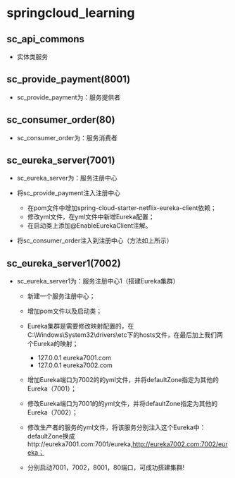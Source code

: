 # springcloud_learning
## sc_api_commons
- 实体类服务

## sc_provide_payment(8001)
- sc_provide_payment为：服务提供者

## sc_consumer_order(80)
- sc_consumer_order为：服务消费者

## sc_eureka_server(7001)
- sc_eureka_server为：服务注册中心

- 将sc_provide_payment注入注册中心 

  - 在pom文件中增加spring-cloud-starter-netflix-eureka-client依赖；
  - 修改yml文件，在yml文件中新增Eureka配置；
  - 在启动类上添加@EnableEurekaClient注解。

- 将sc_consumer_order注入到注册中心（方法如上所示）

## sc_eureka_server1(7002)
- sc_eureka_server1为：服务注册中心1（搭建Eureka集群）

  - 新建一个服务注册中心；
  - 增加pom文件以及启动类；
  - Eureka集群是需要修改映射配置的，在C:\Windows\System32\drivers\etc下的hosts文件，在最后加上我们两个Eureka的映射；
  
    - 127.0.0.1  eureka7001.com
    - 127.0.0.1  eureka7002.com
    
  - 增加Eureka端口为7002的的yml文件，并将defaultZone指定为其他的Eureka（7001）；
  - 修改Eureka端口为7001的的yml文件，并将defaultZone指定为其他的Eureka（7002）；
  - 修改生产者的服务的yml文件，将该服务分别注入这个Eureka中：defaultZone换成http://eureka7001.com:7001/eureka,http://eureka7002.com:7002/eureka；
  - 分别启动7001，7002，8001，80端口，可成功搭建集群!